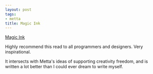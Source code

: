 ```yaml
--- 
layout: post
tags: 
- metta
title: Magic Ink
---
```

[Magic Ink](http://worrydream.com/MagicInk/)

Highly recommend this read to all programmers and designers. Very
inspirational.

It intersects with Metta's ideas of supporting creativity freedom, and is
written a lot better than I could ever dream to write myself.
